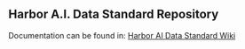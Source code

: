 ## Harbor A.I. Data Standard Repository



Documentation can be found in: [Harbor AI Data Standard Wiki](https://github.com/harbor-ai/harbor-ai-data-standard/wiki)
